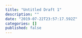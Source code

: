 ```yaml
---
title: "Untitled Draft 1"
description: ""
date: "2019-07-22T23:57:17.592Z"
categories: []
published: false
---
```



